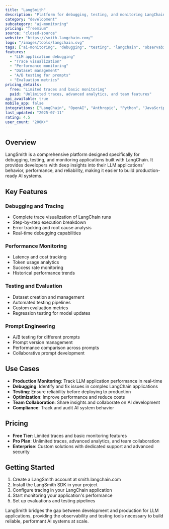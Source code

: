 ```yaml
---
title: "LangSmith"
description: "Platform for debugging, testing, and monitoring LangChain applications"
category: "development"
subcategory: "ai-monitoring"
pricing: "freemium"
source: "closed-source"
website: "https://smith.langchain.com/"
logo: "/images/tools/langchain.svg"
tags: ["ai-monitoring", "debugging", "testing", "langchain", "observability"]
features:
  - "LLM application debugging"
  - "Trace visualization"
  - "Performance monitoring"
  - "Dataset management"
  - "A/B testing for prompts"
  - "Evaluation metrics"
pricing_details:
  free: "Limited traces and basic monitoring"
  paid: "Unlimited traces, advanced analytics, and team features"
api_available: true
mobile_app: false
integrations: ["LangChain", "OpenAI", "Anthropic", "Python", "JavaScript"]
last_updated: "2025-07-11"
rating: 4.5
user_count: "200K+"
---
```


## Overview

LangSmith is a comprehensive platform designed specifically for debugging, testing, and monitoring applications built with LangChain. It provides developers with deep insights into their LLM applications' behavior, performance, and reliability, making it easier to build production-ready AI systems.

## Key Features

### Debugging and Tracing

- Complete trace visualization of LangChain runs
- Step-by-step execution breakdown
- Error tracking and root cause analysis
- Real-time debugging capabilities

### Performance Monitoring

- Latency and cost tracking
- Token usage analytics
- Success rate monitoring
- Historical performance trends

### Testing and Evaluation

- Dataset creation and management
- Automated testing pipelines
- Custom evaluation metrics
- Regression testing for model updates

### Prompt Engineering

- A/B testing for different prompts
- Prompt version management
- Performance comparison across prompts
- Collaborative prompt development

## Use Cases

- **Production Monitoring**: Track LLM application performance in real-time
- **Debugging**: Identify and fix issues in complex LangChain applications
- **Testing**: Ensure reliability before deploying to production
- **Optimization**: Improve performance and reduce costs
- **Team Collaboration**: Share insights and collaborate on AI development
- **Compliance**: Track and audit AI system behavior

## Pricing

- **Free Tier**: Limited traces and basic monitoring features
- **Pro Plan**: Unlimited traces, advanced analytics, and team collaboration
- **Enterprise**: Custom solutions with dedicated support and advanced security

## Getting Started

1. Create a LangSmith account at smith.langchain.com
2. Install the LangSmith SDK in your project
3. Configure tracing in your LangChain application
4. Start monitoring your application's performance
5. Set up evaluations and testing pipelines

LangSmith bridges the gap between development and production for LLM applications, providing the observability and testing tools necessary to build reliable, performant AI systems at scale.
